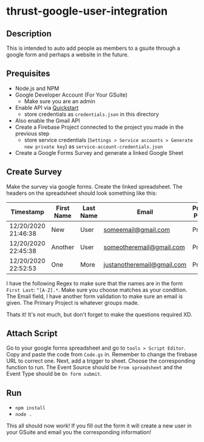 # thrust-google-user-integration
## Description
This is intended to auto add people as members to a gsuite through a google form and perhaps a website in the future.

## Prequisites
- Node.js and NPM
- Google Developer Account (For Your GSuite)
    - Make sure you are an admin
- Enable API via [Quickstart](https://developers.google.com/admin-sdk/directory/v1/quickstart/nodejs)
    - store credentials as `credentials.json` in this directory
- Also enable the Gmail API
- Create a Firebase Project connected to the project you made in the previous step
    - store service credentials (`Settings > Service accounts > Generate new private key`) as `service-account-credentials.json`
- Create a Google Forms Survey and generate a linked Google Sheet

## Create Survey
Make the survey via google forms. Create the linked spreadsheet. The headers on the spreadsheet should look something like this:

| Timestamp           | First Name | Last Name | Email                      | Primary Project |
|---------------------|------------|-----------|----------------------------|-----------------|
| 12/20/2020 21:46:38 | New        | User      | someemail@gmail.com        | Project         |  
| 12/20/2020 22:45:38 | Another    | User      | someotheremail@gmail.com   | Project         |
| 12/20/2020 22:52:53 | One        | More      | justanotheremail@gmail.com | Project         |

I have the following Regex to make sure that the names are in the form `First Last`: `^[A-Z].*`. Make sure you choose matches as your condition. The Email field, I have another form validation to make sure an email is given. The Primary Project is whatever groups made.

Thats it! It's not much, but don't forget to make the questions required XD.

## Attach Script
Go to your google forms spreadsheet and go to `tools > Script Editor`. Copy and paste the code from `Code.gs` in. Remember to change the firebase URL to correct one. Next, add a trigger to sheet. Choose the corresponding function to run. The Event Source should be `From spreadsheet` and the Event Type should be `On form submit`.
## Run
- `npm install`
- `node .`

This all should now work! If you fill out the form it will create a new user in your GSuite and email you the corresponding information!
